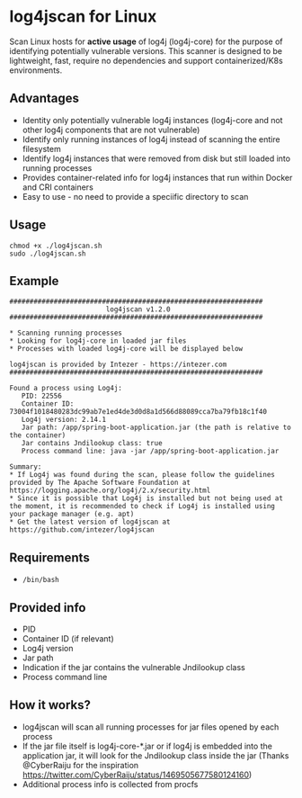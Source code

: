 # log4jscan for Linux

Scan Linux hosts for **active usage** of log4j (log4j-core) for the purpose of identifying potentially vulnerable versions.
This scanner is designed to be lightweight, fast, require no dependencies and support containerized/K8s environments.

## Advantages
* Identity only potentially vulnerable log4j instances (log4j-core and not other log4j components that are not vulnerable)
* Identify only running instances of log4j instead of scanning the entire filesystem
* Identify log4j instances that were removed from disk but still loaded into running processes
* Provides container-related info for log4j instances that run within Docker and CRI containers
* Easy to use - no need to provide a speciific directory to scan 

## Usage
````
chmod +x ./log4jscan.sh
sudo ./log4jscan.sh
````

## Example
```` 
###############################################################
                        log4jscan v1.2.0                       
###############################################################

* Scanning running processes
* Looking for log4j-core in loaded jar files
* Processes with loaded log4j-core will be displayed below

log4jscan is provided by Intezer - https://intezer.com
###############################################################

Found a process using Log4j:
   PID: 22556
   Container ID: 73004f1018480283dc99ab7e1ed4de3d0d8a1d566d88089cca7ba79fb18c1f40
   Log4j version: 2.14.1
   Jar path: /app/spring-boot-application.jar (the path is relative to the container)
   Jar contains Jndilookup class: true
   Process command line: java -jar /app/spring-boot-application.jar 

Summary:
* If Log4j was found during the scan, please follow the guidelines provided by The Apache Software Foundation at https://logging.apache.org/log4j/2.x/security.html
* Since it is possible that Log4j is installed but not being used at the moment, it is recommended to check if Log4j is installed using your package manager (e.g. apt)
* Get the latest version of log4jscan at https://github.com/intezer/log4jscan
   ````

## Requirements 
* `/bin/bash`

## Provided info
* PID
* Container ID (if relevant)
* Log4j version
* Jar path
* Indication if the jar contains the vulnerable Jndilookup class
* Process command line

## How it works?
* log4jscan will scan all running processes for jar files opened by each process
* If the jar file itself is log4j-core-*.jar or if log4j is embedded into the application jar, it will look for the Jndilookup class inside the jar (Thanks @CyberRaiju for the inspiration https://twitter.com/CyberRaiju/status/1469505677580124160)
* Additional process info is collected from procfs
